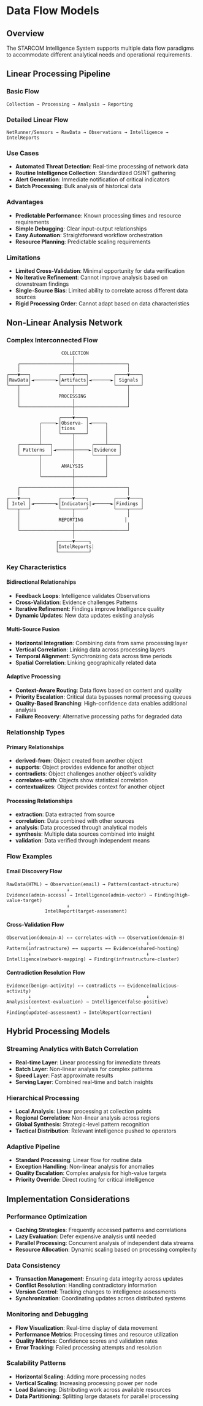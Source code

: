 # Data Flow Models

## Overview

The STARCOM Intelligence System supports multiple data flow paradigms to accommodate different analytical needs and operational requirements.

## Linear Processing Pipeline

### Basic Flow
```
Collection → Processing → Analysis → Reporting
```

### Detailed Linear Flow
```
NetRunner/Sensors → RawData → Observations → Intelligence → IntelReports
```

### Use Cases
- **Automated Threat Detection**: Real-time processing of network data
- **Routine Intelligence Collection**: Standardized OSINT gathering
- **Alert Generation**: Immediate notification of critical indicators
- **Batch Processing**: Bulk analysis of historical data

### Advantages
- **Predictable Performance**: Known processing times and resource requirements
- **Simple Debugging**: Clear input-output relationships
- **Easy Automation**: Straightforward workflow orchestration
- **Resource Planning**: Predictable scaling requirements

### Limitations
- **Limited Cross-Validation**: Minimal opportunity for data verification
- **No Iterative Refinement**: Cannot improve analysis based on downstream findings
- **Single-Source Bias**: Limited ability to correlate across different data sources
- **Rigid Processing Order**: Cannot adapt based on data characteristics

## Non-Linear Analysis Network

### Complex Interconnected Flow

```
                    COLLECTION
                        │
    ┌───────────────────┼───────────────────┐
    │                   │                   │
┌───▼───┐          ┌────▼────┐         ┌────▼────┐
│RawData│◄────────►│Artifacts│◄───────►│ Signals │
└───┬───┘          └────┬────┘         └────┬────┘
    │                   │                   │
    │              PROCESSING               │
    │                   │                   │
    └───────────────────┼───────────────────┘
                        │
                   ┌────▼────┐
            ┌─────►│Observa- │◄─────┐
            │      │tions    │      │
            │      └────┬────┘      │
            │           │           │
    ┌───────┴───┐       │      ┌────┴────┐
    │ Patterns  │◄──────┼─────►│Evidence │
    └───────┬───┘       │      └────┬────┘
            │           │           │
            │       ANALYSIS        │
            │           │           │
            └───────────┼───────────┘
                        │
    ┌───────────────────┼───────────────────┐
    │                   │                   │
┌───▼───┐          ┌────▼────┐         ┌────▼────┐
│ Intel │◄────────►│Indicators│◄──────►│Findings │
└───┬───┘          └────┬────┘         └────┬────┘
    │                   │                   │
    │              REPORTING               │
    │                   │                   │
    └───────────────────┼───────────────────┘
                        │
                  ┌─────▼─────┐
                  │IntelReports│
                  └───────────┘
```

### Key Characteristics

#### Bidirectional Relationships
- **Feedback Loops**: Intelligence validates Observations
- **Cross-Validation**: Evidence challenges Patterns
- **Iterative Refinement**: Findings improve Intelligence quality
- **Dynamic Updates**: New data updates existing analysis

#### Multi-Source Fusion
- **Horizontal Integration**: Combining data from same processing layer
- **Vertical Correlation**: Linking data across processing layers
- **Temporal Alignment**: Synchronizing data across time periods
- **Spatial Correlation**: Linking geographically related data

#### Adaptive Processing
- **Context-Aware Routing**: Data flows based on content and quality
- **Priority Escalation**: Critical data bypasses normal processing queues
- **Quality-Based Branching**: High-confidence data enables additional analysis
- **Failure Recovery**: Alternative processing paths for degraded data

### Relationship Types

#### Primary Relationships
- **derived-from**: Object created from another object
- **supports**: Object provides evidence for another object
- **contradicts**: Object challenges another object's validity
- **correlates-with**: Objects show statistical correlation
- **contextualizes**: Object provides context for another object

#### Processing Relationships
- **extraction**: Data extracted from source
- **correlation**: Data combined with other sources
- **analysis**: Data processed through analytical models
- **synthesis**: Multiple data sources combined into insight
- **validation**: Data verified through independent means

### Flow Examples

#### Email Discovery Flow
```
RawData(HTML) → Observation(email) → Pattern(contact-structure) 
                      ↓
Evidence(admin-access) → Intelligence(admin-vector) → Finding(high-value-target)
                      ↓
              IntelReport(target-assessment)
```

#### Cross-Validation Flow
```
Observation(domain-A) ←→ correlates-with ←→ Observation(domain-B)
        ↓                                          ↓
Pattern(infrastructure) ←→ supports ←→ Evidence(shared-hosting)
        ↓                                          ↓
Intelligence(network-mapping) → Finding(infrastructure-cluster)
```

#### Contradiction Resolution Flow
```
Evidence(benign-activity) ←→ contradicts ←→ Evidence(malicious-activity)
        ↓                                          ↓
Analysis(context-evaluation) → Intelligence(false-positive)
        ↓
Finding(updated-assessment) → IntelReport(correction)
```

## Hybrid Processing Models

### Streaming Analytics with Batch Correlation
- **Real-time Layer**: Linear processing for immediate threats
- **Batch Layer**: Non-linear analysis for complex patterns
- **Speed Layer**: Fast approximate results
- **Serving Layer**: Combined real-time and batch insights

### Hierarchical Processing
- **Local Analysis**: Linear processing at collection points
- **Regional Correlation**: Non-linear analysis across regions
- **Global Synthesis**: Strategic-level pattern recognition
- **Tactical Distribution**: Relevant intelligence pushed to operators

### Adaptive Pipeline
- **Standard Processing**: Linear flow for routine data
- **Exception Handling**: Non-linear analysis for anomalies
- **Quality Escalation**: Complex analysis for high-value targets
- **Priority Override**: Direct routing for critical intelligence

## Implementation Considerations

### Performance Optimization
- **Caching Strategies**: Frequently accessed patterns and correlations
- **Lazy Evaluation**: Defer expensive analysis until needed
- **Parallel Processing**: Concurrent analysis of independent data streams
- **Resource Allocation**: Dynamic scaling based on processing complexity

### Data Consistency
- **Transaction Management**: Ensuring data integrity across updates
- **Conflict Resolution**: Handling contradictory information
- **Version Control**: Tracking changes to intelligence assessments
- **Synchronization**: Coordinating updates across distributed systems

### Monitoring and Debugging
- **Flow Visualization**: Real-time display of data movement
- **Performance Metrics**: Processing times and resource utilization
- **Quality Metrics**: Confidence scores and validation rates
- **Error Tracking**: Failed processing attempts and resolution

### Scalability Patterns
- **Horizontal Scaling**: Adding more processing nodes
- **Vertical Scaling**: Increasing processing power per node
- **Load Balancing**: Distributing work across available resources
- **Data Partitioning**: Splitting large datasets for parallel processing
